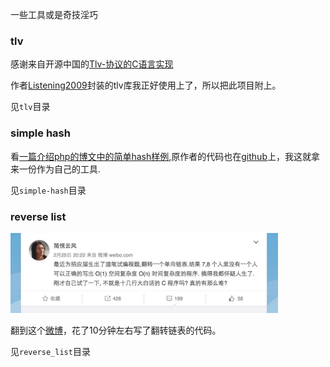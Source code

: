 一些工具或是奇技淫巧

### tlv

感谢来自开源中国的[Tlv-协议的C语言实现](http://www.oschina.net/code/snippet_2372099_48227)

作者[Listening2009](http://my.oschina.net/u/2372099)封装的tlv库我正好使用上了，所以把此项目附上。

见`tlv`目录

### simple hash

看[一篇介绍php的博文中的简单hash样例](http://www.php-internals.com/book/?p=chapt03/03-01-01-hashtable),原作者的代码也在[github](https://github.com/reeze/tipi/tree/master/book/sample/chapt03/03-01-01-hashtable)上，我这就拿来一份作为自己的工具.

见`simple-hash`目录

### reverse list

<img src="img/cloudwu_reverselist.jpg" width="85%">

翻到这个[微博](http://weibo.com/2388714105/DjvJZC1Qc?from=page_1005052388714105_profile&wvr=6&mod=weibotime&type=comment)，花了10分钟左右写了翻转链表的代码。

见`reverse_list`目录